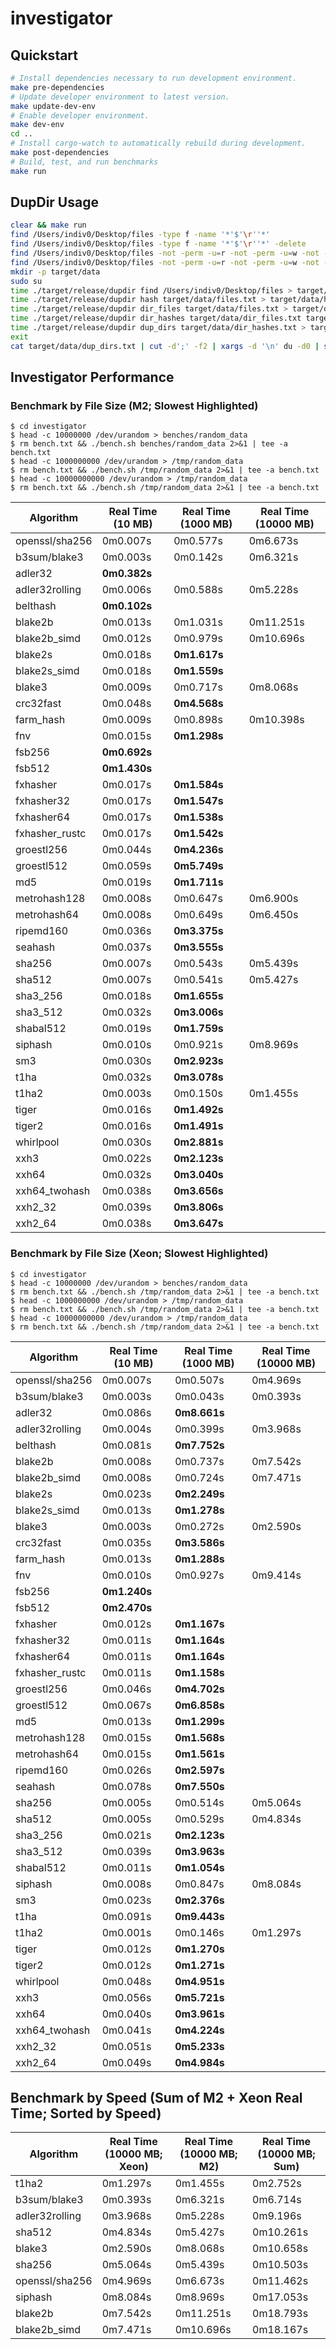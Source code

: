 # investigator

## Quickstart

```sh
# Install dependencies necessary to run development environment.
make pre-dependencies
# Update developer environment to latest version.
make update-dev-env
# Enable developer environment.
make dev-env
cd ..
# Install cargo-watch to automatically rebuild during development.
make post-dependencies
# Build, test, and run benchmarks
make run
```

## DupDir Usage

```sh
clear && make run
find /Users/indiv0/Desktop/files -type f -name '*'$'\r''*'
find /Users/indiv0/Desktop/files -type f -name '*'$'\r''*' -delete
find /Users/indiv0/Desktop/files -not -perm -u=r -not -perm -u=w -not -perm -u=x -ls
find /Users/indiv0/Desktop/files -not -perm -u=r -not -perm -u=w -not -perm -u=x -delete
mkdir -p target/data
sudo su
time ./target/release/dupdir find /Users/indiv0/Desktop/files > target/data/files.txt && chown indiv0 target/data/files.txt
time ./target/release/dupdir hash target/data/files.txt > target/data/hashes.txt && chown indiv0 target/data/hashes.txt
time ./target/release/dupdir dir_files target/data/files.txt > target/data/dir_files.txt && chown indiv0 target/data/dir_files.txt
time ./target/release/dupdir dir_hashes target/data/dir_files.txt target/data/hashes.txt > target/data/dir_hashes.txt && chown indiv0 target/data/dir_hashes.txt
time ./target/release/dupdir dup_dirs target/data/dir_hashes.txt > target/data/dup_dirs.txt && chown indiv0 target/data/dup_dirs.txt
exit
cat target/data/dup_dirs.txt | cut -d';' -f2 | xargs -d '\n' du -d0 | sort -n
```

## Investigator Performance

### Benchmark by File Size (M2; Slowest Highlighted)

```shell
$ cd investigator
$ head -c 10000000 /dev/urandom > benches/random_data
$ rm bench.txt && ./bench.sh benches/random_data 2>&1 | tee -a bench.txt
$ head -c 1000000000 /dev/urandom > /tmp/random_data
$ rm bench.txt && ./bench.sh /tmp/random_data 2>&1 | tee -a bench.txt
$ head -c 10000000000 /dev/urandom > /tmp/random_data
$ rm bench.txt && ./bench.sh /tmp/random_data 2>&1 | tee -a bench.txt
```

| Algorithm | Real Time (10 MB) | Real Time (1000 MB) | Real Time (10000 MB) |
| - | - | - | - |
| openssl/sha256   | 0m0.007s     | 0m0.577s     | 0m6.673s  |
| b3sum/blake3     | 0m0.003s     | 0m0.142s     | 0m6.321s  |
| adler32          | **0m0.382s** |              |           |
| adler32rolling   | 0m0.006s     | 0m0.588s     | 0m5.228s  |
| belthash         | **0m0.102s** |              |           |
| blake2b          | 0m0.013s     | 0m1.031s     | 0m11.251s |
| blake2b_simd     | 0m0.012s     | 0m0.979s     | 0m10.696s |
| blake2s          | 0m0.018s     | **0m1.617s** |           |
| blake2s_simd     | 0m0.018s     | **0m1.559s** |           |
| blake3           | 0m0.009s     | 0m0.717s     | 0m8.068s  |
| crc32fast        | 0m0.048s     | **0m4.568s** |           |
| farm_hash        | 0m0.009s     | 0m0.898s     | 0m10.398s |
| fnv              | 0m0.015s     | **0m1.298s** |           |
| fsb256           | **0m0.692s** |              |           |
| fsb512           | **0m1.430s** |              |           |
| fxhasher         | 0m0.017s     | **0m1.584s** |           |
| fxhasher32       | 0m0.017s     | **0m1.547s** |           |
| fxhasher64       | 0m0.017s     | **0m1.538s** |           |
| fxhasher_rustc   | 0m0.017s     | **0m1.542s** |           |
| groestl256       | 0m0.044s     | **0m4.236s** |           |
| groestl512       | 0m0.059s     | **0m5.749s** |           |
| md5              | 0m0.019s     | **0m1.711s** |           |
| metrohash128     | 0m0.008s     | 0m0.647s     | 0m6.900s  |
| metrohash64      | 0m0.008s     | 0m0.649s     | 0m6.450s  |
| ripemd160        | 0m0.036s     | **0m3.375s** |           |
| seahash          | 0m0.037s     | **0m3.555s** |           |
| sha256           | 0m0.007s     | 0m0.543s     | 0m5.439s  |
| sha512           | 0m0.007s     | 0m0.541s     | 0m5.427s  |
| sha3_256         | 0m0.018s     | **0m1.655s** |           |
| sha3_512         | 0m0.032s     | **0m3.006s** |           |
| shabal512        | 0m0.019s     | **0m1.759s** |           |
| siphash          | 0m0.010s     | 0m0.921s     | 0m8.969s  |
| sm3              | 0m0.030s     | **0m2.923s** |           |
| t1ha             | 0m0.032s     | **0m3.078s** |           |
| t1ha2            | 0m0.003s     | 0m0.150s     | 0m1.455s  |
| tiger            | 0m0.016s     | **0m1.492s** |           |
| tiger2           | 0m0.016s     | **0m1.491s** |           |
| whirlpool        | 0m0.030s     | **0m2.881s** |           |
| xxh3             | 0m0.022s     | **0m2.123s** |           |
| xxh64            | 0m0.032s     | **0m3.040s** |           |
| xxh64_twohash    | 0m0.038s     | **0m3.656s** |           |
| xxh2_32          | 0m0.039s     | **0m3.806s** |           |
| xxh2_64          | 0m0.038s     | **0m3.647s** |           |

### Benchmark by File Size (Xeon; Slowest Highlighted)

```shell
$ cd investigator
$ head -c 10000000 /dev/urandom > benches/random_data
$ rm bench.txt && ./bench.sh /tmp/random_data 2>&1 | tee -a bench.txt
$ head -c 1000000000 /dev/urandom > /tmp/random_data
$ rm bench.txt && ./bench.sh /tmp/random_data 2>&1 | tee -a bench.txt
$ head -c 10000000000 /dev/urandom > /tmp/random_data
$ rm bench.txt && ./bench.sh /tmp/random_data 2>&1 | tee -a bench.txt
```

| Algorithm | Real Time (10 MB) | Real Time (1000 MB) | Real Time (10000 MB) |
| - | - | - | - |
| openssl/sha256   | 0m0.007s     | 0m0.507s     | 0m4.969s  |
| b3sum/blake3     | 0m0.003s     | 0m0.043s     | 0m0.393s  |
| adler32          | 0m0.086s     | **0m8.661s** |           |
| adler32rolling   | 0m0.004s     | 0m0.399s     | 0m3.968s  |
| belthash         | 0m0.081s     | **0m7.752s** |           |
| blake2b          | 0m0.008s     | 0m0.737s     | 0m7.542s  |
| blake2b_simd     | 0m0.008s     | 0m0.724s     | 0m7.471s  |
| blake2s          | 0m0.023s     | **0m2.249s** |           |
| blake2s_simd     | 0m0.013s     | **0m1.278s** |           |
| blake3           | 0m0.003s     | 0m0.272s     | 0m2.590s  |
| crc32fast        | 0m0.035s     | **0m3.586s** |           |
| farm_hash        | 0m0.013s     | **0m1.288s** |           |
| fnv              | 0m0.010s     | 0m0.927s     | 0m9.414s  |
| fsb256           | **0m1.240s** |              |           |
| fsb512           | **0m2.470s** |              |           |
| fxhasher         | 0m0.012s     | **0m1.167s** |           |
| fxhasher32       | 0m0.011s     | **0m1.164s** |           |
| fxhasher64       | 0m0.011s     | **0m1.164s** |           |
| fxhasher_rustc   | 0m0.011s     | **0m1.158s** |           |
| groestl256       | 0m0.046s     | **0m4.702s** |           |
| groestl512       | 0m0.067s     | **0m6.858s** |           |
| md5              | 0m0.013s     | **0m1.299s** |           |
| metrohash128     | 0m0.015s     | **0m1.568s** |           |
| metrohash64      | 0m0.015s     | **0m1.561s** |           |
| ripemd160        | 0m0.026s     | **0m2.597s** |           |
| seahash          | 0m0.078s     | **0m7.550s** |           |
| sha256           | 0m0.005s     | 0m0.514s     | 0m5.064s  |
| sha512           | 0m0.005s     | 0m0.529s     | 0m4.834s  |
| sha3_256         | 0m0.021s     | **0m2.123s** |           |
| sha3_512         | 0m0.039s     | **0m3.963s** |           |
| shabal512        | 0m0.011s     | **0m1.054s** |           |
| siphash          | 0m0.008s     | 0m0.847s     | 0m8.084s  |
| sm3              | 0m0.023s     | **0m2.376s** |           |
| t1ha             | 0m0.091s     | **0m9.443s** |           |
| t1ha2            | 0m0.001s     | 0m0.146s     | 0m1.297s  |
| tiger            | 0m0.012s     | **0m1.270s** |           |
| tiger2           | 0m0.012s     | **0m1.271s** |           |
| whirlpool        | 0m0.048s     | **0m4.951s** |           |
| xxh3             | 0m0.056s     | **0m5.721s** |           |
| xxh64            | 0m0.040s     | **0m3.961s** |           |
| xxh64_twohash    | 0m0.041s     | **0m4.224s** |           |
| xxh2_32          | 0m0.051s     | **0m5.233s** |           |
| xxh2_64          | 0m0.049s     | **0m4.984s** |           |

## Benchmark by Speed (Sum of M2 + Xeon Real Time; Sorted by Speed)

| Algorithm | Real Time (10000 MB; Xeon) | Real Time (10000 MB; M2) | Real Time (10000 MB; Sum) |
| - | - | - | - |
| t1ha2            | 0m1.297s | 0m1.455s  | 0m2.752s  |
| b3sum/blake3     | 0m0.393s | 0m6.321s  | 0m6.714s  |
| adler32rolling   | 0m3.968s | 0m5.228s  | 0m9.196s  |
| sha512           | 0m4.834s | 0m5.427s  | 0m10.261s |
| blake3           | 0m2.590s | 0m8.068s  | 0m10.658s |
| sha256           | 0m5.064s | 0m5.439s  | 0m10.503s |
| openssl/sha256   | 0m4.969s | 0m6.673s  | 0m11.462s |
| siphash          | 0m8.084s | 0m8.969s  | 0m17.053s |
| blake2b          | 0m7.542s | 0m11.251s | 0m18.793s |
| blake2b_simd     | 0m7.471s | 0m10.696s | 0m18.167s |
